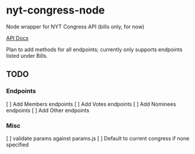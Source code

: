 nyt-congress-node
=================

Node wrapper for NYT Congress API (bills only, for now)

[API Docs](http://developer.nytimes.com/docs/read/congress_api)

Plan to add methods for all endpoints; currently only supports endpoints listed under Bills.

## TODO

### Endpoints
[ ] Add Members endpoints
[ ] Add Votes endpoints
[ ] Add Nominees endpoints
[ ] Add Other endpoints

### Misc
[ ] validate params against params.js
[ ] Default to current congress if none specified

